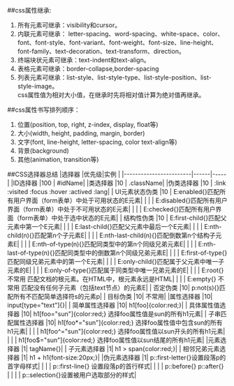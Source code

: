 ##css属性继承:
1. 所有元素可继承：visibility和cursor。
2. 内联元素可继承：
letter-spacing、word-spacing、white-space、color、font、font-style、font-variant、font-weight、font-size、line-height、font-family、text-decoration、text-transform、direction。
3. 终端块状元素可继承：text-indent和text-align。  
4. 表格元素可继承：border-collapse,border-spacing  
5. 列表元素可继承：list-style、list-style-type、list-style-position、list-style-image。  
css属性值为相对大小值，在继承时先将相对值计算为绝对值再继承。

##css属性书写排列顺序：
1. 位置(position, top, right, z-index, display, float等)
2. 大小(width, height, padding, margin, border)
3. 文字(font, line-height, letter-spacing, color text-align等)
4. 背景(background)
5. 其他(animation, transition等)

##CSS选择器总结
|选择器                  |优先级|实例 |
|------------------------|------|-----|
|ID选择器                |100   | #idName|
|类选择器                |10    | .className|
|伪类选择器              |10    | :link  :visited  :focus  :hover  :actived  :lang|
|    UI元素状态伪类      |10    | E:enabled{}匹配所有用户界面（form表单）中处于可用状态的E元素|
|                        |      | E:disabled{}匹配所有用户界面（form表单）中处于不可用状态的E元素|
|                        |      | E:checked{}匹配所有用户界面（form表单）中处于选中状态的E元素|
|    结构性伪类          |10    | E:first-child{}匹配父元素中第一个E元素|
|                        | |      E:last-child{}匹配父元素中最后一个E元素|
|                        | |      E:nth-child(n){}匹配第n个子元素E|
|                        | |      E:nth-last-child(n){}匹配倒数第n个结构子元素E|
|                        | |      E:nth-of-type(n){}匹配同类型中的第n个同级兄弟元素E|
|                        | |      E:nth-last-of-type(n){}匹配同类型中的倒数第n个同级兄弟元素E|
|                        | |      E:first-of-type{}匹配同级兄弟元素中的第一个E元素|
|                        | |      E:only-child{}匹配属于父元素中唯一子元素的E|
|                        | |      E:only-of-type{}匹配属于同类型中唯一兄弟元素的E|
|                        | |      E:root{}  不常用 匹配文档的根元素。在HTML中，根元素永远是HTML|
|                        | |      E:empty{} 不常用 匹配没有任何子元素（包括text节点）的元素E|
|    否定伪类            |10|     p:not(s){}匹配所有不匹配简单选择符s的元素p|
|    目标伪类            |10|     不常用|
|属性选择器              |10|     input[type="text"]{}|
|    简单属性选择器      |10|     h1[foo]{color:red;}|
|    具体属性值选择器    |10|     h1[foo="sun"]{color:red;}  选择foo属性值是sun的所有h1元素|
|    子串匹配属性选择器  |10|     h1[foo*="sun"]{color:red;} 选择foo属性值中包含sun的所有h1元素|
|                        | |      h1[foo^="sun"]{color:red;} 选择foo属性值以sun开头的所有h1元素|
|                        | |      h1[foo$="sun"]{color:red;} 选择foo属性值以sun结尾的所有h1元素|
|元素选择器              |1|      tagName{}|
|    子元素选择器        |1|      h1 > span{color:red;}|
|    相邻兄弟元素选择器  |1|      h1 + h1{font-size:20px;}|
|伪元素选择器            |1|      p::first-letter{}设置段落p的首字母样式|
|                        | |      p::first-line{} 设置段落p的首行样式|
|                        | |      p::before{}  p::after{}  |
|                        | |      p::selection{}设置被用户选取部分的样式|
